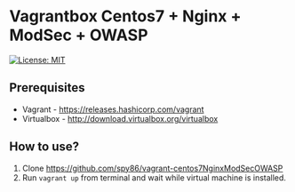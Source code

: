 # Vagrantbox Centos7 + Nginx + ModSec + OWASP

[![License: MIT](https://img.shields.io/badge/License-MIT-yellow.svg)](https://opensource.org/licenses/MIT)

## Prerequisites
* Vagrant - https://releases.hashicorp.com/vagrant
* Virtualbox - http://download.virtualbox.org/virtualbox

## How to use?

1. Clone https://github.com/spy86/vagrant-centos7NginxModSecOWASP
2. Run `vagrant up` from terminal and wait while virtual machine is installed.
